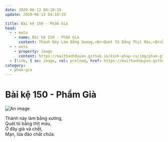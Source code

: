 ```yaml
---
date: 2020-06-12 04:10:19
update: 2020-06-12 04:10:19

title: Bài kệ 150 - Phẩm Già
head:
  - - meta
    - name: Bài kệ 150 - Phẩm Già
      content: Thành Này Làm Bằng Xương,<Br>Quét Tô Bằng Thịt Máu,<Br>Ở Đây Già Và Chết,<Br>Mạn, Lừa Đảo Chất Chứa.<Br>
  - - meta
    - property: image
      content: https://maithanhduyan.github.io/kinh-phap-cu/img/pham-gia/pham-gia-150.jpg
  - [link, { as: image, rel: preload, href: https://maithanhduyan.github.io/kinh-phap-cu/img/pham-gia/pham-gia-150.jpg }]
category:
  - pham-gia
---
```


# Bài kệ 150 - Phẩm Già

![An image](/img/pham-gia/pham-gia-150.jpg)

Thành này làm bằng xương,<br>Quét tô bằng thịt máu,<br>Ở đây già và chết,<br>Mạn, lừa đảo chất chứa.<br>
